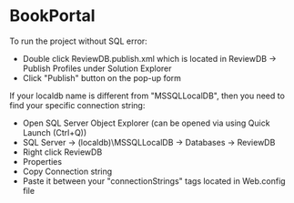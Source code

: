 # BookPortal

To run the project without SQL error: 
- Double click ReviewDB.publish.xml which is located in ReviewDB -> Publish Profiles under Solution Explorer
- Click "Publish" button on the pop-up form

If your localdb name is different from "MSSQLLocalDB", then you need to find your specific connection string:

- Open SQL Server Object Explorer (can be opened via using Quick Launch (Ctrl+Q))
- SQL Server -> (localdb)\MSSQLLocalDB -> Databases -> ReviewDB
- Right click ReviewDB
- Properties
- Copy Connection string
- Paste it between your "connectionStrings" tags located in Web.config file
